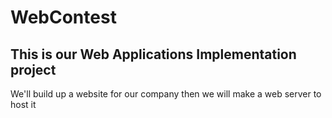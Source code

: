 # WebContest
## This is our Web Applications Implementation project
We'll build up a website for our company then we will make a web server to host it

